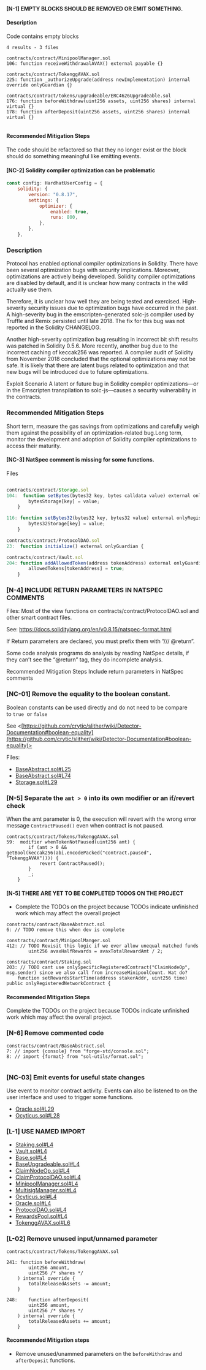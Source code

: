 #### [N-1] EMPTY BLOCKS SHOULD BE REMOVED OR EMIT SOMETHING.

#### Description
Code contains empty blocks

```
4 results - 3 files

contracts/contract/MinipoolManager.sol
106: function receiveWithdrawalAVAX() external payable {}

contracts/contract/TokenggAVAX.sol
225: function _authorizeUpgrade(address newImplementation) internal override onlyGuardian {}

contracts/contract/tokens/upgradeable/ERC4626Upgradeable.sol
176: function beforeWithdraw(uint256 assets, uint256 shares) internal virtual {}
178: function afterDeposit(uint256 assets, uint256 shares) internal virtual {}


```

#### Recommended Mitigation Steps
The code should be refactored so that they no longer exist or the block should do something meaningful like emitting events.


#### [NC-2] Solidity compiler optimization can be problematic

```jsx
const config: HardhatUserConfig = {
	solidity: {
		version: "0.8.17",
		settings: {
			optimizer: {
				enabled: true,
				runs: 800,
			},
		},
	},
```

### Description

Protocol has enabled optional compiler optimizations in Solidity. There have been several optimization bugs with security implications. Moreover, optimizations are actively being developed. Solidity compiler optimizations are disabled by default, and it is unclear how many contracts in the wild actually use them.

Therefore, it is unclear how well they are being tested and exercised. High-severity security issues due to optimization bugs have occurred in the past. A high-severity bug in the emscripten-generated solc-js compiler used by Truffle and Remix persisted until late 2018. The fix for this bug was not reported in the Solidity CHANGELOG.

Another high-severity optimization bug resulting in incorrect bit shift results was patched in Solidity 0.5.6. More recently, another bug due to the incorrect caching of keccak256 was reported. A compiler audit of Solidity from November 2018 concluded that the optional optimizations may not be safe. It is likely that there are latent bugs related to optimization and that new bugs will be introduced due to future optimizations.

Exploit Scenario A latent or future bug in Solidity compiler optimizations—or in the Emscripten transpilation to solc-js—causes a security vulnerability in the contracts.

### Recommended Mitigation Steps

Short term, measure the gas savings from optimizations and carefully weigh them against the possibility of an optimization-related bug.Long term, monitor the development and adoption of Solidity compiler optimizations to access their maturity.


#### [NC-3] NatSpec comment is missing for some functions.

Files

```jsx

contracts/contract/Storage.sol
104:  function setBytes(bytes32 key, bytes calldata value) external onlyRegisteredNetworkContract {
		bytesStorage[key] = value;
	}

116: function setBytes32(bytes32 key, bytes32 value) external onlyRegisteredNetworkContract {
		bytes32Storage[key] = value;
	}

contracts/contract/ProtocolDAO.sol
23:  function initialize() external onlyGuardian {

contracts/contract/Vault.sol
204: function addAllowedToken(address tokenAddress) external onlyGuardian {
		allowedTokens[tokenAddress] = true;
	}
```

### [N-4] INCLUDE RETURN PARAMETERS IN NATSPEC COMMENTS

Files: Most of the view functions on contracts/contract/ProtocolDAO.sol and other smart contract files.

See: https://docs.soliditylang.org/en/v0.8.15/natspec-format.html

If Return parameters are declared, you must prefix them with ”/// @return”.

Some code analysis programs do analysis by reading NatSpec details, if they can’t see the “@return” tag, they do incomplete analysis.



Recommended Mitigation Steps
Include return parameters in NatSpec comments

### [NC-01] Remove the equality to the boolean constant.

Boolean constants can be used directly and do not need to be compare to `true`
 or `false`

See <[https://github.com/crytic/slither/wiki/Detector-Documentation#boolean-equality](https://github.com/crytic/slither/wiki/Detector-Documentation#boolean-equality)>

Files:

- [BaseAbstract.sol#L25](https://github.com/code-423n4/2022-12-gogopool/blob/aec9928d8bdce8a5a4efe45f54c39d4fc7313731/contracts/contract/BaseAbstract.sol#L25)
-  [BaseAbstract.sol#L74](https://github.com/code-423n4/2022-12-gogopool/blob/aec9928d8bdce8a5a4efe45f54c39d4fc7313731/contracts/contract/BaseAbstract.sol#L74)
- [Storage.sol#L29](https://github.com/code-423n4/2022-12-gogopool/blob/aec9928d8bdce8a5a4efe45f54c39d4fc7313731/contracts/contract/Storage.sol#L29)


### [N-5] Separate the `amt > 0` into its own modifier or an if/revert check

When the amt parameter is 0, the execution will revert with the wrong error message `ContractPaused()` even when contract is not paused.

```
contracts/contract/Tokens/TokenggAVAX.sol
59:  modifier whenTokenNotPaused(uint256 amt) {
		if (amt > 0 && getBool(keccak256(abi.encodePacked("contract.paused", "TokenggAVAX")))) {
			revert ContractPaused();
		}
		_;
	}

```

#### [N-5] THERE ARE YET TO BE COMPLETED TODOS ON THE PROJECT
- Complete the TODOs on the project because TODOs indicate unfinished work which may affect the overall project

```
constracts/contract/BaseAbstract.sol
6: // TODO remove this when dev is complete

constracts/contract/MinipoolManger.sol
412: // TODO Revisit this logic if we ever allow unequal matched funds
		uint256 avaxHalfRewards = avaxTotalRewardAmt / 2;

constracts/contract/Staking.sol
203: // TODO cant use onlySpecificRegisteredContract("ClaimNodeOp", msg.sender) since we also call from increaseMinipoolCount. Wat do?
	function setRewardsStartTime(address stakerAddr, uint256 time) public onlyRegisteredNetworkContract {

```
#### Recommended Mitigation Steps
Complete the TODOs on the project because TODOs indicate unfinished work which may affect the overall project.

### [N-6] Remove commented code

```
constracts/contract/BaseAbstract.sol
7: // import {console} from "forge-std/console.sol";
8: // import {format} from "sol-utils/format.sol";


```

### [NC-03] Emit events for useful state changes

Use event to monitor contract activity. Events can also be listened to on the user interface and used to trigger some functions.

- [Oracle.sol#L29](https://github.com/code-423n4/2022-12-gogopool/blob/aec9928d8bdce8a5a4efe45f54c39d4fc7313731/contracts/contract/Oracle.sol#L29)
- [Ocyticus.sol#L28](https://github.com/code-423n4/2022-12-gogopool/blob/aec9928d8bdce8a5a4efe45f54c39d4fc7313731/contracts/contract/Ocyticus.sol#L28)


### [L-1] USE NAMED IMPORT 
- [Staking.sol#L4](https://github.com/code-423n4/2022-12-gogopool/blob/aec9928d8bdce8a5a4efe45f54c39d4fc7313731/contracts/contract/Staking.sol#L4)
- [Vault.sol#L4](https://github.com/code-423n4/2022-12-gogopool/blob/aec9928d8bdce8a5a4efe45f54c39d4fc7313731/contracts/contract/Vault.sol#L4)
- [Base.sol#L4](https://github.com/code-423n4/2022-12-gogopool/blob/aec9928d8bdce8a5a4efe45f54c39d4fc7313731/contracts/contract/Base.sol#L4)
- [BaseUpgradeable.sol#L4](https://github.com/code-423n4/2022-12-gogopool/blob/aec9928d8bdce8a5a4efe45f54c39d4fc7313731/contracts/contract/BaseUpgradeable.sol#L4)
- [ClaimNodeOp.sol#L4](https://github.com/code-423n4/2022-12-gogopool/blob/aec9928d8bdce8a5a4efe45f54c39d4fc7313731/contracts/contract/ClaimNodeOp.sol#L4)
- [ClaimProtocolDAO.sol#L4](https://github.com/code-423n4/2022-12-gogopool/blob/aec9928d8bdce8a5a4efe45f54c39d4fc7313731/contracts/contract/ClaimProtocolDAO.sol#L4)
- [MinipoolManager.sol#L4](https://github.com/code-423n4/2022-12-gogopool/blob/aec9928d8bdce8a5a4efe45f54c39d4fc7313731/contracts/contract/MinipoolManager.sol#L4)
- [MultisigManager.sol#L4](https://github.com/code-423n4/2022-12-gogopool/blob/aec9928d8bdce8a5a4efe45f54c39d4fc7313731/contracts/contract/MultisigManager.sol#L4)
- [Ocyticus.sol#L4](https://github.com/code-423n4/2022-12-gogopool/blob/aec9928d8bdce8a5a4efe45f54c39d4fc7313731/contracts/contract/Ocyticus.sol#L4)
- [Oracle.sol#L4](https://github.com/code-423n4/2022-12-gogopool/blob/aec9928d8bdce8a5a4efe45f54c39d4fc7313731/contracts/contract/Oracle.sol#L4)
- [ProtocolDAO.sol#L4](https://github.com/code-423n4/2022-12-gogopool/blob/aec9928d8bdce8a5a4efe45f54c39d4fc7313731/contracts/contract/ProtocolDAO.sol#L4)
- [RewardsPool.sol#L4](https://github.com/code-423n4/2022-12-gogopool/blob/aec9928d8bdce8a5a4efe45f54c39d4fc7313731/contracts/contract/RewardsPool.sol#L4)
- [TokenggAVAX.sol#L6](https://github.com/code-423n4/2022-12-gogopool/blob/aec9928d8bdce8a5a4efe45f54c39d4fc7313731/contracts/contract/tokens/TokenggAVAX.sol#L6)


### [L-02] Remove unused input/unnamed parameter

```
contracts/contract/Tokens/TokenggAVAX.sol

241: function beforeWithdraw(
		uint256 amount,
		uint256 /* shares */
	) internal override {
		totalReleasedAssets -= amount;
	}

248: 	function afterDeposit(
		uint256 amount,
		uint256 /* shares */
	) internal override {
		totalReleasedAssets += amount;
	}

```


#### Recommended Mitigation steps
- Remove unused/unammed parameters on the `beforeWithdraw` and `afterDeposit` functions.


